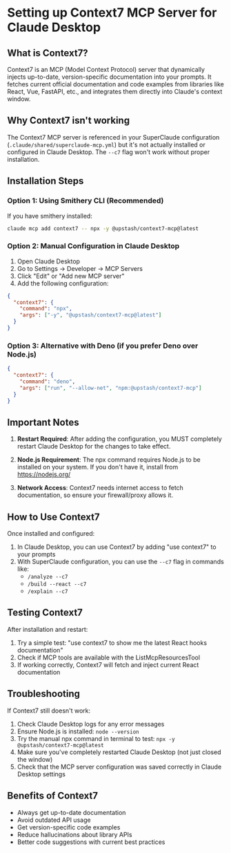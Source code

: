 # Setting up Context7 MCP Server for Claude Desktop

## What is Context7?

Context7 is an MCP (Model Context Protocol) server that dynamically injects up-to-date, version-specific documentation into your prompts. It fetches current official documentation and code examples from libraries like React, Vue, FastAPI, etc., and integrates them directly into Claude's context window.

## Why Context7 isn't working

The Context7 MCP server is referenced in your SuperClaude configuration (`.claude/shared/superclaude-mcp.yml`) but it's not actually installed or configured in Claude Desktop. The `--c7` flag won't work without proper installation.

## Installation Steps

### Option 1: Using Smithery CLI (Recommended)

If you have smithery installed:
```bash
claude mcp add context7 -- npx -y @upstash/context7-mcp@latest
```

### Option 2: Manual Configuration in Claude Desktop

1. Open Claude Desktop
2. Go to Settings → Developer → MCP Servers
3. Click "Edit" or "Add new MCP server"
4. Add the following configuration:

```json
{
  "context7": {
    "command": "npx",
    "args": ["-y", "@upstash/context7-mcp@latest"]
  }
}
```

### Option 3: Alternative with Deno (if you prefer Deno over Node.js)

```json
{
  "context7": {
    "command": "deno",
    "args": ["run", "--allow-net", "npm:@upstash/context7-mcp"]
  }
}
```

## Important Notes

1. **Restart Required**: After adding the configuration, you MUST completely restart Claude Desktop for the changes to take effect.

2. **Node.js Requirement**: The npx command requires Node.js to be installed on your system. If you don't have it, install from https://nodejs.org/

3. **Network Access**: Context7 needs internet access to fetch documentation, so ensure your firewall/proxy allows it.

## How to Use Context7

Once installed and configured:

1. In Claude Desktop, you can use Context7 by adding "use context7" to your prompts
2. With SuperClaude configuration, you can use the `--c7` flag in commands like:
   - `/analyze --c7`
   - `/build --react --c7`
   - `/explain --c7`

## Testing Context7

After installation and restart:

1. Try a simple test: "use context7 to show me the latest React hooks documentation"
2. Check if MCP tools are available with the ListMcpResourcesTool
3. If working correctly, Context7 will fetch and inject current React documentation

## Troubleshooting

If Context7 still doesn't work:

1. Check Claude Desktop logs for any error messages
2. Ensure Node.js is installed: `node --version`
3. Try the manual npx command in terminal to test: `npx -y @upstash/context7-mcp@latest`
4. Make sure you've completely restarted Claude Desktop (not just closed the window)
5. Check that the MCP server configuration was saved correctly in Claude Desktop settings

## Benefits of Context7

- Always get up-to-date documentation
- Avoid outdated API usage
- Get version-specific code examples
- Reduce hallucinations about library APIs
- Better code suggestions with current best practices